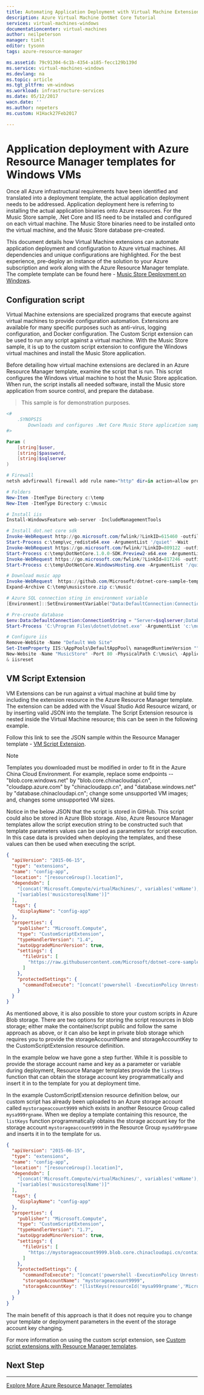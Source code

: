 ```yaml
---
title: Automating Application Deployment with Virtual Machine Extensions | Azure
description: Azure Virtual Machine DotNet Core Tutorial
services: virtual-machines-windows
documentationcenter: virtual-machines
author: neilpeterson
manager: timlt
editor: tysonn
tags: azure-resource-manager

ms.assetid: 79c91304-6c1b-4354-a185-fecc129b139d
ms.service: virtual-machines-windows
ms.devlang: na
ms.topic: article
ms.tgt_pltfrm: vm-windows
ms.workload: infrastructure-services
ms.date: 05/12/2017
wacn.date: ''
ms.author: nepeters
ms.custom: H1Hack27Feb2017

---
```

# Application deployment with Azure Resource Manager templates for Windows VMs

Once all Azure infrastructural requirements have been identified and translated into a deployment template, the actual application deployment needs to be addressed. Application deployment here is referring to installing the actual application binaries onto Azure resources. For the Music Store sample, .Net Core and IIS need to be installed and configured on each virtual machine. The Music Store binaries need to be installed onto the virtual machine, and the Music Store database pre-created.

This document details how Virtual Machine extensions can automate application deployment and configuration to Azure virtual machines. All dependencies and unique configurations are highlighted. For the best experience, pre-deploy an instance of the solution to your Azure subscription and work along with the Azure Resource Manager template. The complete template can be found here - [Music Store Deployment on Windows](https://github.com/Microsoft/dotnet-core-sample-templates/tree/master/dotnet-core-music-windows).

## Configuration script
Virtual Machine extensions are specialized programs that execute against virtual machines to provide configuration automation. Extensions are available for many specific purposes such as anti-virus, logging configuration, and Docker configuration. The Custom Script extension can be used to run any script against a virtual machine. With the Music Store sample, it is up to the custom script extension to configure the Windows virtual machines and install the Music Store application.

Before detailing how virtual machine extensions are declared in an Azure Resource Manager template, examine the script that is run. This script configures the Windows virtual machine to host the Music Store application. When run, the script installs all needed software, install the Music store application from source control, and prepare the database. 

> This sample is for demonstration purposes.

```PowerShell
<#
    .SYNOPSIS
        Downloads and configures .Net Core Music Store application sample across IIS and Azure SQL DB.
#>

Param (
    [string]$user,
    [string]$password,
    [string]$sqlserver
)

# Firewall
netsh advfirewall firewall add rule name="http" dir=in action=allow protocol=TCP localport=80

# Folders
New-Item -ItemType Directory c:\temp
New-Item -ItemType Directory c:\music

# Install iis
Install-WindowsFeature web-server -IncludeManagementTools

# Install dot.net core sdk
Invoke-WebRequest http://go.microsoft.com/fwlink/?LinkID=615460 -outfile c:\temp\vc_redistx64.exe
Start-Process c:\temp\vc_redistx64.exe -ArgumentList '/quiet' -Wait
Invoke-WebRequest https://go.microsoft.com/fwlink/?LinkID=809122 -outfile c:\temp\DotNetCore.1.0.0-SDK.Preview2-x64.exe
Start-Process c:\temp\DotNetCore.1.0.0-SDK.Preview2-x64.exe -ArgumentList '/quiet' -Wait
Invoke-WebRequest https://go.microsoft.com/fwlink/?LinkId=817246 -outfile c:\temp\DotNetCore.WindowsHosting.exe
Start-Process c:\temp\DotNetCore.WindowsHosting.exe -ArgumentList '/quiet' -Wait

# Download music app
Invoke-WebRequest  https://github.com/Microsoft/dotnet-core-sample-templates/raw/master/dotnet-core-music-windows/music-app/music-store-azure-demo-pub.zip -OutFile c:\temp\musicstore.zip
Expand-Archive C:\temp\musicstore.zip c:\music

# Azure SQL connection sting in environment variable
[Environment]::SetEnvironmentVariable("Data:DefaultConnection:ConnectionString", "Server=$sqlserver;Database=MusicStore;Integrated Security=False;User Id=$user;Password=$password;MultipleActiveResultSets=True;Connect Timeout=30",[EnvironmentVariableTarget]::Machine)

# Pre-create database
$env:Data:DefaultConnection:ConnectionString = "Server=$sqlserver;Database=MusicStore;Integrated Security=False;User Id=$user;Password=$password;MultipleActiveResultSets=True;Connect Timeout=30"
Start-Process 'C:\Program Files\dotnet\dotnet.exe' -ArgumentList 'c:\music\MusicStore.dll'

# Configure iis
Remove-WebSite -Name "Default Web Site"
Set-ItemProperty IIS:\AppPools\DefaultAppPool\ managedRuntimeVersion ""
New-Website -Name "MusicStore" -Port 80 -PhysicalPath C:\music\ -ApplicationPool DefaultAppPool
& iisreset
```

## VM Script Extension
VM Extensions can be run against a virtual machine at build time by including the extension resource in the Azure Resource Manager template. The extension can be added with the Visual Studio Add Resource wizard, or by inserting valid JSON into the template. The Script Extension resource is nested inside the Virtual Machine resource; this can be seen in the following example.

Follow this link to see the JSON sample within the Resource Manager template - [VM Script Extension](https://github.com/Microsoft/dotnet-core-sample-templates/blob/master/dotnet-core-music-windows/azuredeploy.json#L339). 

>[!NOTE]
> Templates you downloaded must be modified in order to fit in the Azure China Cloud Environment. For example, replace some endpoints -- "blob.core.windows.net" by "blob.core.chinacloudapi.cn", "cloudapp.azure.com" by "chinacloudapp.cn", and "database.windows.net" by "database.chinacloudapi.cn"; change some unsupported VM images; and, changes some unsupported VM sizes.

Notice in the below JSON that the script is stored in GitHub. This script could also be stored in Azure Blob storage. Also, Azure Resource Manager templates allow the script execution string to be constructed such that template parameters values can be used as parameters for script execution. In this case data is provided when deploying the templates, and these values can then be used when executing the script.

```json
{
  "apiVersion": "2015-06-15",
  "type": "extensions",
  "name": "config-app",
  "location": "[resourceGroup().location]",
  "dependsOn": [
    "[concat('Microsoft.Compute/virtualMachines/', variables('vmName'),copyindex())]",
    "[variables('musicstoresqlName')]"
  ],
  "tags": {
    "displayName": "config-app"
  },
  "properties": {
    "publisher": "Microsoft.Compute",
    "type": "CustomScriptExtension",
    "typeHandlerVersion": "1.4",
    "autoUpgradeMinorVersion": true,
    "settings": {
      "fileUris": [
        "https://raw.githubusercontent.com/Microsoft/dotnet-core-sample-templates/master/dotnet-core-music-windows/scripts/configure-music-app.ps1"
      ]
    },
    "protectedSettings": {
      "commandToExecute": "[concat('powershell -ExecutionPolicy Unrestricted -File configure-music-app.ps1 -user ',parameters('adminUsername'),' -password ',parameters('adminPassword'),' -sqlserver ',variables('musicstoresqlName'),'.database.chinacloudapi.cn')]"
    }
  }
}
```

As mentioned above, it is also possible to store your custom scripts in Azure Blob storage. There are two options for storing the script resources in blob storage; either make the container/script public and follow the same approach as above, or it can also be kept in private blob storage which requires you to provide the storageAccountName and storageAccountKey to the CustomScriptExtension resource definition.

In the example below we have gone a step further. While it is possible to provide the storage account name and key as a parameter or variable during deployment, Resource Manager templates provide the `listKeys` function that can obtain the storage account key programmatically and insert it in to the template for you at deployment time.

In the example CustomScriptExtension resource definition below, our custom script has already been uploaded to an Azure storage account called `mystorageaccount9999` which exists in another Resource Group called `mysa999rgname`. When we deploy a template containing this resource, the `listKeys` function programmatically obtains the storage account key for the storage account `mystorageaccount9999` in the Resource Group `mysa999rgname` and inserts it in to the template for us.

```json
{
  "apiVersion": "2015-06-15",
  "type": "extensions",
  "name": "config-app",
  "location": "[resourceGroup().location]",
  "dependsOn": [
    "[concat('Microsoft.Compute/virtualMachines/', variables('vmName'),copyindex())]",
    "[variables('musicstoresqlName')]"
  ],
  "tags": {
    "displayName": "config-app"
  },
  "properties": {
    "publisher": "Microsoft.Compute",
    "type": "CustomScriptExtension",
    "typeHandlerVersion": "1.7",
    "autoUpgradeMinorVersion": true,
    "settings": {
      "fileUris": [
        "https://mystorageaccount9999.blob.core.chinacloudapi.cn/container/configure-music-app.ps1"
      ]
    },
    "protectedSettings": {
      "commandToExecute": "[concat('powershell -ExecutionPolicy Unrestricted -File configure-music-app.ps1 -user ',parameters('adminUsername'),' -password ',parameters('adminPassword'),' -sqlserver ',variables('musicstoresqlName'),'.database.chinacloudapi.cn')]",
      "storageAccountName": "mystorageaccount9999",
      "storageAccountKey": "[listKeys(resourceId('mysa999rgname','Microsoft.Storage/storageAccounts', mystorageaccount9999), '2015-06-15').key1]"
    }
  }
}
```

The main benefit of this approach is that it does not require you to change your template or deployment parameters in the event of the storage account key changing.

For more information on using the custom script extension, see [Custom script extensions with Resource Manager templates](extensions-customscript.md?toc=%2fazure%2fvirtual-machines%2fwindows%2ftoc.json).

## Next Step
<hr>

[Explore More Azure Resource Manager Templates](https://github.com/Azure/azure-quickstart-templates)
